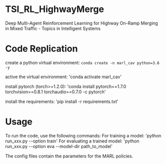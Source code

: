 # TSI_RL_HighwayMerge
Deep Multi-Agent Reinforcement Learning for Highway On-Ramp Merging in Mixed Traffic - Topics in Intelligent Systems

# Code Replication
create a python virtual environment: `conda create -n marl_cav python=3.6 -y`


active the virtual environment: 'conda activate marl_cav'


install pytorch (torch>=1.2.0): 'conda install pytorch==1.7.0 torchvision==0.8.1 torchaudio==0.7.0 -c pytorch'


install the requirements: 'pip install -r requirements.txt'

# Usage
To run the code, use the following commands:
For training a model:
'python run_xxx.py --option train'
For evaluating a trained model:
'python run_xxx.py --option eva --model-dir path_to_model'

The config files contain the parameters for the MARL policies.


